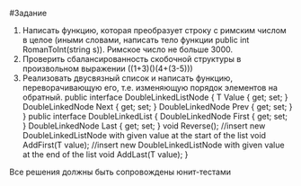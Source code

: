 #Задание
1. Написать функцию, которая преобразует строку с римским числом в целое (иными словами, написать тело функции public int RomanToInt(string s)). Римское число не больше 3000.
2. Проверить сбалансированность скобочной структуры в произвольном выражении ((1+3)()(4+(3-5)))
3. Реализовать двусвязный список и написать функцию, переворачивающую его, т.е. изменяющую порядок элементов на обратный.
public interface DoubleLinkedListNode<T>
{
T Value { get; set; }
DoubleLinkedNode<T> Next { get; set; }
DoubleLinkedNode<T> Prev { get; set; }
}
public interface DoubleLinkedList<T>
{
DoubleLinkedNode<T> First { get; set; }
DoubleLinkedNode<T> Last { get; set; }
void Reverse();
//insert new DoubleLinkedListNode with given value at the start of the list
void AddFirst(T value);
//insert new DoubleLinkedListNode with given value at the end of the list
void AddLast(T value);
}

Все решения должны быть сопровождены юнит-тестами
